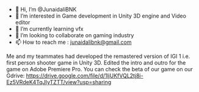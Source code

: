 - 👋 Hi, I’m @JunaidaliBNK
- 👀 I’m interested in Game development in Unity 3D engine and Video editor
- 🌱 I’m currently learning vfx
- 💞️ I’m looking to collaborate on gaming industry
- 📫 How to reach me : junaidalibnk@gmail.com

Me and my teammates had developed the remastered version of IGI 1 i.e. first person shooter game in Unity 3D. Edited the intro and outro for the game on Adobe Premiere Pro.
You can check the beta of our game on our Gdrive: https://drive.google.com/file/d/1ljUKfVQL2tj8i-Ez5VRdeK4TqJIyTZTT/view?usp=sharing
<!---
JunaidaliBNK/JunaidaliBNK is a ✨ special ✨ repository because its `README.md` (this file) appears on your GitHub profile.
You can click the Preview link to take a look at your changes.
--->
